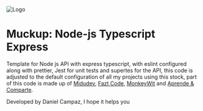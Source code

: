 ![Logo](https://res.cloudinary.com/practicaldev/image/fetch/s--BMZ8xS0z--/c_imagga_scale,f_auto,fl_progressive,h_900,q_auto,w_1600/https://dev-to-uploads.s3.amazonaws.com/uploads/articles/ml71ubgxg0e4h4mmbokd.png)

# Muckup: Node-js Typescript Express

Template for Node js API with express typescript, with eslint configured along with prettier, Jest for unit tests and supertes for the API, this code is adjusted to the default configuration of all my projects using this stock, part of this code is made up of [Midudev](https://www.youtube.com/watch?v=ZpY5KdGQvwI&t=1169s&ab_channel=midudev), [Fazt Code](https://www.youtube.com/watch?v=lZJ1mar_znk&t=1096s&ab_channel=FaztCode), [MonkeyWit](https://www.youtube.com/watch?v=I-f6aQzHHMo&ab_channel=MonkeyWit) and [Aprende & Comparte](https://www.youtube.com/watch?v=U500lVsT6Yo&ab_channel=Aprende%26comparte).

Developed by Daniel Campaz, I hope it helps you
